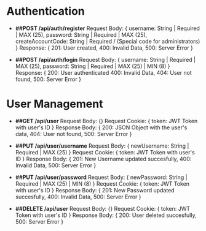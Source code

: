 # Authentication

- **##POST /api/auth/register**
Request Body: {
    username: String | Required | MAX (25),
    password: String | Required | MAX (25),
    createAccountCode: String | Required / (Special code for administrators)
}
Response: {
    201: User created,
    400: Invalid Data,
    500: Server Error
}

- **##POST /api/auth/login**
Request Body: {
    username: String | Required | MAX (25),
    password: String | Required | MAX (25) | MIN (8)
}        
Response: {
    200: User authenticated 
    400: Invalid Data,
    404: User not found,
    500: Server Error
}

# User Management

- **##GET /api/user**
Request Body: {}
Request Cookie: {
    token: JWT Token with user's ID
}
Response Body: {
    200: JSON Object with the user's data,
    404: User not found,
    500: Server Error
}

- **##PUT /api/user/username**
Request Body: {
    newUsername: String | Required | MAX (25)
}
Request Cookie: {
    token: JWT Token with user's ID
}
Response Body: {
    201: New Username updated succesfully,
    400: Invalid Data,
    500: Server Error
}

- **##PUT /api/user/password**
Request Body: {
    newPassword: String | Required | MAX (25) | MIN (8)
}
Request Cookie: {
    token: JWT Token with user's ID
}
Response Body: {
    201: New Password updated succesfully,
    400: Invalid Data,
    500: Server Error
}

- **##DELETE /api/user**
Request Body: {}
Request Cookie: {
    token: JWT Token with user's ID
}
Response Body: {
    200: User deleted succesfully,
    500: Server Error
}
